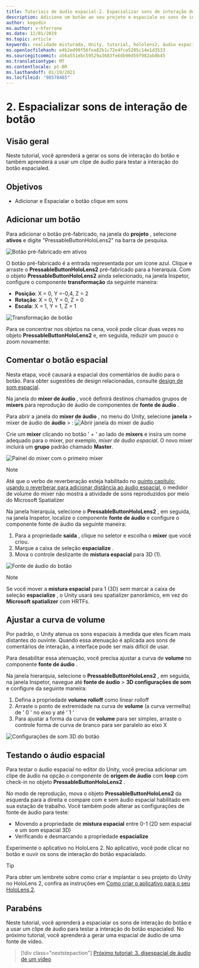 ```yaml
---
title: Tutoriais de áudio espacial-2. Espacializar sons de interação de botão
description: Adicione um botão ao seu projeto e espaciale os sons de interação do botão.
author: kegodin
ms.author: v-hferrone
ms.date: 12/01/2019
ms.topic: article
keywords: realidade misturada, Unity, tutorial, hololens2, áudio espacial, MRTK, kit de ferramentas de realidade mista, UWP, Windows 10, HRTF, função de transferência relacionada ao cabeçalho, reverberação, Microsoft Spatializer, pré-fabricados, curva de volume
ms.openlocfilehash: e4b2ed99f56fea82b1c72e4fce5205c14e1d3533
ms.sourcegitcommit: a56a551ebc59529a3683fe6db90d59f982ab0b45
ms.translationtype: MT
ms.contentlocale: pt-BR
ms.lasthandoff: 01/19/2021
ms.locfileid: "98578465"
---
```

# <a name="2-spatializing-button-interaction-sounds"></a>2. Espacializar sons de interação de botão

## <a name="overview"></a>Visão geral

Neste tutorial, você aprenderá a gerar os sons de interação do botão e também aprenderá a usar um clipe de áudio para testar a interação do botão espacialed.  

## <a name="objectives"></a>Objetivos

* Adicionar e Espacialar o botão clique em sons

## <a name="add-a-button"></a>Adicionar um botão

Para adicionar o botão pré-fabricado, na janela do **projeto** , selecione **ativos** e digite "PressableButtonHoloLens2" na barra de pesquisa.

![Botão pré-fabricado em ativos](images/spatial-audio/spatial-audio-02-section1-step1-1.png)

O botão pré-fabricado é a entrada representada por um ícone azul. Clique e arraste o **PressableButtonHoloLens2** pré-fabricado para a hierarquia. Com o objeto **PressableButtonHoloLens2** ainda selecionado, na janela Inspetor, configure o componente **transformação** da seguinte maneira:

* **Posição**: X = 0, Y =-0,4, Z = 2
* **Rotação**: X = 0, Y = 0, Z = 0
* **Escala**: X = 1, Y = 1, Z = 1

![Transformação de botão](images/spatial-audio/spatial-audio-02-section1-step1-2.png)

Para se concentrar nos objetos na cena, você pode clicar duas vezes no objeto **PressableButtonHoloLens2** e, em seguida, reduzir um pouco o zoom novamente:

## <a name="spatialize-button-feedback"></a>Comentar o botão espacial

Nesta etapa, você causará a espacial dos comentários de áudio para o botão. Para obter sugestões de design relacionadas, consulte [design de som espacial](../../../design/spatial-sound-design.md).

Na janela do **mixer de áudio** , você definirá destinos chamados grupos de **mixers** para reprodução de áudio de componentes de **fonte de áudio** .

Para abrir a janela do **mixer de áudio** , no menu do Unity, selecione **janela**  >  mixer de áudio de **áudio**  >  : ![ Abrir janela do mixer de áudio](images/spatial-audio/spatial-audio-02-section2-step1-1.png)

 Crie um **mixer** clicando no botão ' + ' ao lado de **mixers** e insira um nome adequado para o mixer, por exemplo, _mixer de áudio espacial_. O novo mixer incluirá um **grupo** padrão chamado **Master**.

![Painel do mixer com o primeiro mixer](images/spatial-audio/spatial-audio-02-section2-step1-2.png)

> [!NOTE]
> Até que o verbo de reverberação esteja habilitado no [quinto capítulo: usando o reverberar para adicionar distância ao áudio espacial](unity-spatial-audio-ch5.md), o medidor de volume do mixer não mostra a atividade de sons reproduzidos por meio do Microsoft Spatializer

Na janela hierarquia, selecione o **PressableButtonHoloLens2** , em seguida, na janela Inspetor, localize o componente **fonte de áudio** e configure o componente fonte de áudio da seguinte maneira:

1. Para a propriedade **saída** , clique no seletor e escolha o **mixer** que você criou.
2. Marque a caixa de seleção **espacialize** .
3. Mova o controle deslizante de **mistura espacial** para 3D (1).

![Fonte de áudio do botão](images/spatial-audio/spatial-audio-02-section2-step1-3.png)

> [!NOTE]
> Se você mover a **mistura espacial** para 1 (3D) sem marcar a caixa de seleção **espacialize** , o Unity usará seu spatializer panorâmico, em vez do **Microsoft spatializer** com HRTFs.

## <a name="adjust-the-volume-curve"></a>Ajustar a curva de volume

Por padrão, o Unity atenua os sons espaciais à medida que eles ficam mais distantes do ouvinte. Quando essa atenuação é aplicada aos sons de comentários de interação, a interface pode ser mais difícil de usar.

Para desabilitar essa atenuação, você precisa ajustar a curva de **volume** no componente **fonte de áudio** .

Na janela hierarquia, selecione o **PressableButtonHoloLens2** , em seguida, na janela Inspetor, navegue até **fonte de áudio**  >  **3D configurações de som** e configure da seguinte maneira:

1. Defina a propriedade **volume rolloff** como linear rolloff
2. Arraste o ponto de extremidade na curva de **volume** (a curva vermelha) de ' 0 ' no eixo y até ' 1 '
3. Para ajustar a forma da curva de **volume** para ser simples, arraste o controle forma de curva de branco para ser paralelo ao eixo X

![Configurações de som 3D do botão](images/spatial-audio/spatial-audio-02-section3-step1-1.png)

## <a name="testing-the-spatialize-audio"></a>Testando o áudio espacial

Para testar o áudio espacial no editor do Unity, você precisa adicionar um clipe de áudio na opção o componente de **origem de áudio** com **loop** com check-in no objeto **PressableButtonHoloLens2** .

No modo de reprodução, mova o objeto **PressableButtonHoloLens2** da esquerda para a direita e compare com e sem áudio espacial habilitado em sua estação de trabalho. Você também pode alterar as configurações de fonte de áudio para teste:

* Movendo a propriedade de **mistura espacial** entre 0-1 (2D sem espacial e um som espacial 3D)
* Verificando e desmarcando a propriedade **espacialize**

Experimente o aplicativo no HoloLens 2. No aplicativo, você pode clicar no botão e ouvir os sons de interação do botão espacialado.

> [!TIP]
> Para obter um lembrete sobre como criar e implantar o seu projeto do Unity no HoloLens 2, confira as instruções em [Como criar o aplicativo para o seu HoloLens 2](mr-learning-base-02.md#building-your-application-to-your-hololens-2).

## <a name="congratulations"></a>Parabéns

Neste tutorial, você aprenderá a espacialar os sons de interação do botão e a usar um clipe de áudio para testar a interação do botão espacialed. No próximo tutorial, você aprenderá a gerar uma espacial de áudio de uma fonte de vídeo.

> [!div class="nextstepaction"]
> [Próximo tutorial: 3. disespacial de áudio de um vídeo](unity-spatial-audio-ch3.md)
